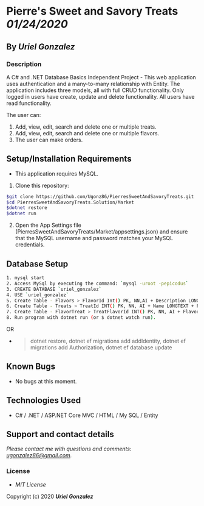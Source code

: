 # Pierre's Sweet and Savory Treats _01/24/2020_

## By _**Uriel Gonzalez**_

### Description

A C# and .NET Database Basics Independent Project - This web application uses authentication and a many-to-many relationship with Entity. The application includes three models, all with full CRUD functionality. Only logged in users have create, update and delete functionality. All users have read functionality.

The user can:

1. Add, view, edit, search and delete one or multiple treats.
2. Add, view, edit, search and delete one or multiple flavors.
3. The user can make orders.

## Setup/Installation Requirements

* This application requires MySQL.

1. Clone this repository:

  ```sh
  $git clone https://github.com/Ugonz86/PierresSweetAndSavoryTreats.git
  $cd PierresSweetAndSavoryTreats.Solution/Market
  $dotnet restore
  $dotnet run
  ```

2. Open the App Settings file (PierresSweetAndSavoryTreats/Market/appsettings.json) and ensure that the MySQL username and password matches your MySQL credentials.

## Database Setup

```sh
1. mysql start
2. Access MySql by executing the command: `mysql -uroot -pepicodus`
3. CREATE DATABASE `uriel_gonzalez`
4. USE `uriel_gonzalez`
5. Create Table - Flavors > FlavorId Int() PK, NN,AI + Description LONGTEXT
6. Create Table - Treats > TreatId INT() PK, NN, AI + Name LONGTEXT + Price INT
7. Create Table - FlavorTreat > TreatFlavorId INT() PK, NN, AI + FlavorID INT() + TreatId()
8. Run program with dotnet run (or $ dotnet watch run).

```
OR
* > dotnet restore, dotnet ef migrations add addIdentity, dotnet ef migrations add Authorization, dotnet ef database update

## Known Bugs

* No bugs at this moment.

## Technologies Used

* C# / .NET / ASP.NET Core MVC / HTML / My SQL / Entity

## Support and contact details

_Please contact me with questions and comments: ugonzalez86@gmail.com._

### License

* *MIT License*

Copyright (c) 2020 **_Uriel Gonzalez_**
